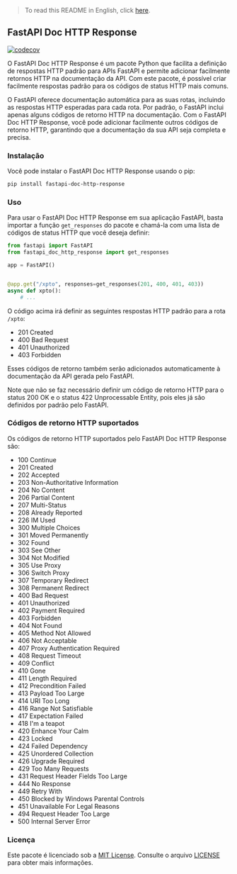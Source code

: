 > To read this README in English, click [here](https://github.com/tharlesamaro/fastapi-doc-http-response).

## FastAPI Doc HTTP Response

[![codecov](https://codecov.io/gh/tharlesamaro/fastapi-doc-http-response/branch/main/graph/badge.svg?token=VAY93FNZCA)](https://codecov.io/gh/tharlesamaro/fastapi-doc-http-response)

O FastAPI Doc HTTP Response é um pacote Python que facilita a definição de respostas HTTP padrão para APIs FastAPI e permite adicionar facilmente retornos HTTP na documentação da API. Com este pacote, é possível criar facilmente respostas padrão para os códigos de status HTTP mais comuns.

O FastAPI oferece documentação automática para as suas rotas, incluindo as respostas HTTP esperadas para cada rota. Por padrão, o FastAPI inclui apenas alguns códigos de retorno HTTP na documentação. Com o FastAPI Doc HTTP Response, você pode adicionar facilmente outros códigos de retorno HTTP, garantindo que a documentação da sua API seja completa e precisa.

### Instalação

Você pode instalar o FastAPI Doc HTTP Response usando o pip:

```bash
pip install fastapi-doc-http-response
```

### Uso

Para usar o FastAPI Doc HTTP Response em sua aplicação FastAPI, basta importar a função `get_responses` do pacote e chamá-la com uma lista de códigos de status HTTP que você deseja definir:

```python
from fastapi import FastAPI
from fastapi_doc_http_response import get_responses

app = FastAPI()


@app.get("/xpto", responses=get_responses(201, 400, 401, 403))
async def xpto():
    # ...
```

O código acima irá definir as seguintes respostas HTTP padrão para a rota `/xpto`:

- 201 Created
- 400 Bad Request
- 401 Unauthorized
- 403 Forbidden

Esses códigos de retorno também serão adicionados automaticamente à documentação da API gerada pelo FastAPI.

Note que não se faz necessário definir um código de retorno HTTP para o status 200 OK e o status 422 Unprocessable Entity, pois eles já são definidos por padrão pelo FastAPI.

### Códigos de retorno HTTP suportados

Os códigos de retorno HTTP suportados pelo FastAPI Doc HTTP Response são:

- 100 Continue
- 201 Created
- 202 Accepted
- 203 Non-Authoritative Information
- 204 No Content
- 206 Partial Content
- 207 Multi-Status
- 208 Already Reported
- 226 IM Used
- 300 Multiple Choices
- 301 Moved Permanently
- 302 Found
- 303 See Other
- 304 Not Modified
- 305 Use Proxy
- 306 Switch Proxy
- 307 Temporary Redirect
- 308 Permanent Redirect
- 400 Bad Request
- 401 Unauthorized
- 402 Payment Required
- 403 Forbidden
- 404 Not Found
- 405 Method Not Allowed
- 406 Not Acceptable
- 407 Proxy Authentication Required
- 408 Request Timeout
- 409 Conflict
- 410 Gone
- 411 Length Required
- 412 Precondition Failed
- 413 Payload Too Large
- 414 URI Too Long
- 416 Range Not Satisfiable
- 417 Expectation Failed
- 418 I'm a teapot
- 420 Enhance Your Calm
- 423 Locked
- 424 Failed Dependency
- 425 Unordered Collection
- 426 Upgrade Required
- 429 Too Many Requests
- 431 Request Header Fields Too Large
- 444 No Response
- 449 Retry With
- 450 Blocked by Windows Parental Controls
- 451 Unavailable For Legal Reasons
- 494 Request Header Too Large
- 500 Internal Server Error

### Licença
Este pacote é licenciado sob a [MIT License](https://opensource.org/license/mit/). Consulte o arquivo [LICENSE](https://github.com/tharlesamaro/fastapi-doc-http-response/blob/main/LICENSE) para obter mais informações.